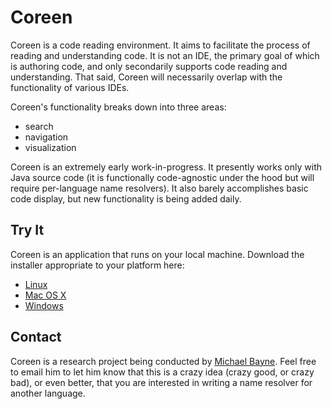 # Coreen

Coreen is a code reading environment. It aims to facilitate the process of
reading and understanding code. It is not an IDE, the primary goal of which is
authoring code, and only secondarily supports code reading and understanding.
That said, Coreen will necessarily overlap with the functionality of various
IDEs.

Coreen's functionality breaks down into three areas:

* search
* navigation
* visualization

Coreen is an extremely early work-in-progress. It presently works only with
Java source code (it is functionally code-agnostic under the hood but will
require per-language name resolvers). It also barely accomplishes basic code
display, but new functionality is being added daily.

## Try It

Coreen is an application that runs on your local machine. Download the
installer appropriate to your platform here:

* [Linux](http://github.com/samskivert/coreen/raw/master/client/installers/coreen-install.bin)
* [Mac OS X](http://github.com/samskivert/coreen/raw/master/client/installers/coreen-install.dmg)
* [Windows](http://github.com/samskivert/coreen/raw/master/client/installers/coreen-install.exe)

## Contact

Coreen is a research project being conducted by [Michael
Bayne](mailto:mdb@cs.washington.edu). Feel free to email him to let him know
that this is a crazy idea (crazy good, or crazy bad), or even better, that you
are interested in writing a name resolver for another language.
